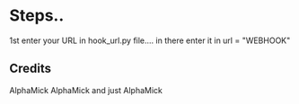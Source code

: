 # Steps..
1st enter your URL in hook_url.py file.... in there enter it in url = "WEBHOOK"

## Credits
AlphaMick
AlphaMick
and just AlphaMick
